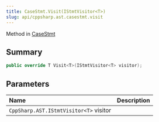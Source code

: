 ```yaml
---
title: CaseStmt.Visit(IStmtVisitor<T>)
slug: api/cppsharp.ast.casestmt.visit
---
```

Method in [CaseStmt](/api/cppsharp/ast/casestmt)

## Summary



```csharp
public override T Visit<T>(IStmtVisitor<T> visitor);
```

## Parameters

|Name|Description|
|:---|:---|
|`CppSharp.AST.IStmtVisitor<T>` visitor||

